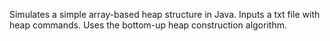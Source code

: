 Simulates a simple array-based heap structure in Java. Inputs a txt file with heap commands. Uses the bottom-up heap construction algorithm.